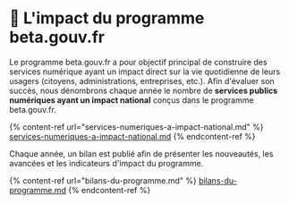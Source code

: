 # 🚀 L'impact du programme beta.gouv.fr

Le programme beta.gouv.fr a pour objectif principal de construire des services numérique ayant un impact direct sur la vie quotidienne de leurs usagers (citoyens, administrations, entreprises, etc.). Afin d'évaluer son succès, nous dénombrons chaque année le nombre de **services publics numériques ayant un impact national** conçus dans le programme beta.gouv.fr.

{% content-ref url="services-numeriques-a-impact-national.md" %}
[services-numeriques-a-impact-national.md](services-numeriques-a-impact-national.md)
{% endcontent-ref %}

Chaque année, un bilan est publié afin de présenter les nouveautés, les avancées et les indicateurs d'impact du programme.&#x20;

{% content-ref url="bilans-du-programme.md" %}
[bilans-du-programme.md](bilans-du-programme.md)
{% endcontent-ref %}
